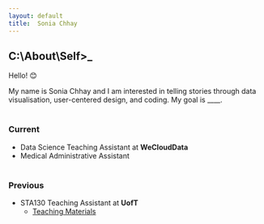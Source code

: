 ```yaml
---
layout: default
title:  Sonia Chhay
---
```


## C:\About\Self>_

Hello! 😊

My name is Sonia Chhay and I am interested in telling stories through data visualisation, user-centered design, and coding. My goal is ____. <br/><br/>

### Current
- Data Science Teaching Assistant at **WeCloudData**
- Medical Administrative Assistant
<br/><br/>

### Previous
- STA130 Teaching Assistant at **UofT** 
  - [Teaching Materials](https://soniachhay.github.io/teaching/)
